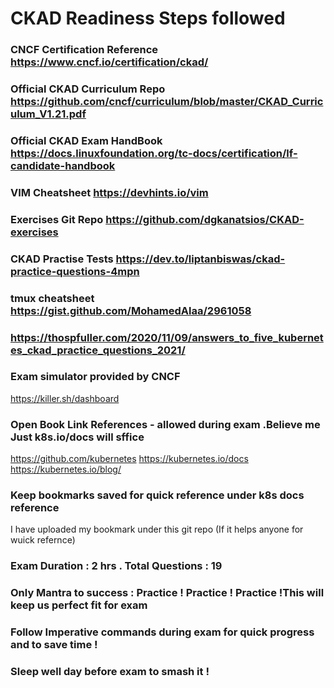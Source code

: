 # CKAD Readiness Steps followed

### CNCF Certification Reference https://www.cncf.io/certification/ckad/
### Official CKAD Curriculum Repo https://github.com/cncf/curriculum/blob/master/CKAD_Curriculum_V1.21.pdf
### Official CKAD Exam HandBook https://docs.linuxfoundation.org/tc-docs/certification/lf-candidate-handbook
### VIM Cheatsheet https://devhints.io/vim
### Exercises Git Repo https://github.com/dgkanatsios/CKAD-exercises
### CKAD Practise Tests https://dev.to/liptanbiswas/ckad-practice-questions-4mpn
### tmux cheatsheet https://gist.github.com/MohamedAlaa/2961058
### https://thospfuller.com/2020/11/09/answers_to_five_kubernetes_ckad_practice_questions_2021/

### Exam simulator provided by CNCF 
https://killer.sh/dashboard

### Open Book Link References - allowed during exam .Believe me Just k8s.io/docs will sffice
https://github.com/kubernetes
https://kubernetes.io/docs
https://kubernetes.io/blog/

### Keep bookmarks saved for quick reference under k8s docs reference
   I have uploaded my bookmark under this git repo (If it helps anyone for wuick refernce)
### Exam Duration : 2 hrs . Total Questions : 19

### Only Mantra to success : Practice ! Practice ! Practice !This will keep us perfect fit for exam 

### Follow Imperative commands during exam for quick progress and to save time !

### Sleep well day before exam to smash it !







